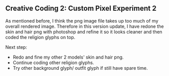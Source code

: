 ## Creative Coding 2: Custom Pixel Experiment 2

As mentioned before, I think the png image file takes up
too much of my overall rendered image. Therefore in this
version update, I have redone the skin and hair png with
photoshop and refine it so it looks cleaner and then coded
the religion glyphs on top.

Next step:

- Redo and fine my other 2 models' skin and hair png.
- Continue coding other religion glyphs.
- Try other background glyph/ outfit glyph if still have spare time.